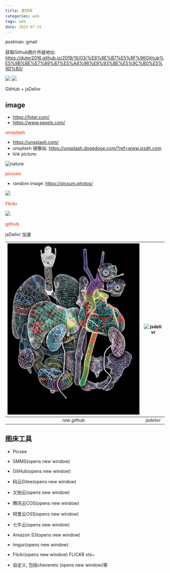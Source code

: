 ```yaml
---
title: 素材库
categories: web
tags: web
date: 2023-07-25
---
```


postman: gmail

获取Github图片外链地址:
https://duter2016.github.io/2019/10/03/%E8%8E%B7%E5%8F%96Github%E5%9B%BE%E7%89%87%E5%A4%96%E9%93%BE%E5%9C%B0%E5%9D%80/

![](https://i.imgur.com/NATHKc2.jpeg)
![](https://cdn.jsdelivr.net/gh/MyBlog-GitHub/image-upload@main/uPic/th.jpg)

GitHub + jsDelivr


## image

- https://foter.com/
- https://www.pexels.com/

**<font color='Tomato'>unsplash</font>**

- https://unsplash.com/
- unsplash 镜像站: https://unsplash.dogedoge.com/?ref=www.ixsdh.com
- link picture: 

![nature](https://source.unsplash.com/V4RTwPUAyoM)


**<font color='Tomato'>picsum</font>**

- random image: https://picsum.photos/

![](https://picsum.photos/600/400)

**<font color='Tomato'>Flickr</font>**

![](https://live.staticflickr.com/65535/53072309873_2aeb736ecd_o.png)

**<font color='Tomato'>github</font>**

jsDelivr 加速

| ![raw github](https://raw.githubusercontent.com/YeeKal/Doc/master/blog/imgs/070923_Nature_Cover-scaled.jpg) | ![jsdelivr](https://cdn.jsdelivr.net/gh/YeeKal/Doc@master/blog/imgs/070923_Nature_Cover-scaled.jpg)|
|:--:|:--:|
| *raw github* | *jsdelivr* |



## 图床工具

- Picsee

- SMMS(opens new window)
- GitHub(opens new window)
- 码云Gitee(opens new window)
- 又拍云(opens new window)
- 腾讯云COS(opens new window)
- 阿里云OSS(opens new window)
- 七牛云(opens new window)
- Amazon S3(opens new window)
- Imgur(opens new window)
- Flickr(opens new window)   FLICKR xts~
- 自定义, 包括chevereto (opens new window)等